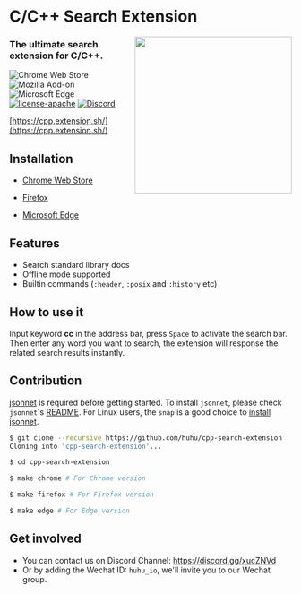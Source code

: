 # C/C++ Search Extension

<img align="right" width="280" src="extension/logo.png">

### The ultimate search extension for C/C++.

![Chrome Web Store](https://img.shields.io/chrome-web-store/v/ifpcmhciihicaljnhgobnhoehoabidhd.svg)
![Mozilla Add-on](https://img.shields.io/amo/v/c-c-search-extension?color=%2320123A)
![Microsoft Edge](https://img.shields.io/badge/microsoft--edge-v0.2.0-1D4F8C)
[![license-apache](https://img.shields.io/badge/license-Apache-blue.svg)](https://github.com/huhu/cpp-search-extension/blob/master/LICENSE)
[![Discord](https://img.shields.io/discord/711895914494558250?label=chat&logo=discord)](https://discord.gg/xucZNVd)

[https://cpp.extension.sh/](https://cpp.extension.sh/)

## Installation

- [Chrome Web Store](https://chrome.google.com/webstore/detail/cc++-search-extension/ifpcmhciihicaljnhgobnhoehoabidhd)

- [Firefox](https://addons.mozilla.org/en-US/firefox/addon/c-c-search-extension/)

- [Microsoft Edge](https://microsoftedge.microsoft.com/addons/detail/ffajabficigcddnckikojejmkammkmpe)


## Features

- Search standard library docs
- Offline mode supported
- Builtin commands (`:header`, `:posix` and `:history` etc)

## How to use it
   
Input keyword **cc** in the address bar, press `Space` to activate the search bar. Then enter any word 
you want to search, the extension will response the related search results instantly.

## Contribution

[jsonnet](https://jsonnet.org/) is required before getting started. To install `jsonnet`, please check `jsonnet`'s [README](https://github.com/google/jsonnet#packages). For Linux users, the `snap` is a good choice to [install jsonnet](https://snapcraft.io/install/jsonnet/ubuntu).

```bash
$ git clone --recursive https://github.com/huhu/cpp-search-extension
Cloning into 'cpp-search-extension'...

$ cd cpp-search-extension

$ make chrome # For Chrome version

$ make firefox # For Firefox version

$ make edge # For Edge version
```

## Get involved

- You can contact us on Discord Channel: https://discord.gg/xucZNVd
- Or by adding the Wechat ID: `huhu_io`, we'll invite you to our Wechat group.
